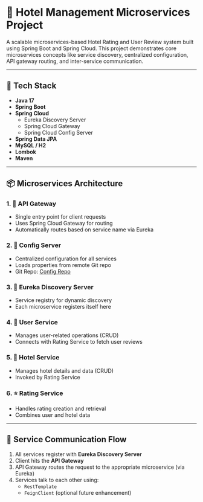 # 🏨 Hotel Management Microservices Project

A scalable microservices-based Hotel Rating and User Review system built using Spring Boot and Spring Cloud. This project demonstrates core microservices concepts like service discovery, centralized configuration, API gateway routing, and inter-service communication.

---

## 🚀 Tech Stack

- **Java 17**
- **Spring Boot**
- **Spring Cloud**
  - Eureka Discovery Server
  - Spring Cloud Gateway
  - Spring Cloud Config Server
- **Spring Data JPA**
- **MySQL / H2**
- **Lombok**
- **Maven**

---

## 📦 Microservices Architecture

### 1. 🔐 API Gateway
- Single entry point for client requests
- Uses Spring Cloud Gateway for routing
- Automatically routes based on service name via Eureka

### 2. 📘 Config Server
- Centralized configuration for all services
- Loads properties from remote Git repo
- Git Repo: [Config Repo](https://github.com/sachinrajput9810/Microservice_Config_Hotel_Management)

### 3. 🧭 Eureka Discovery Server
- Service registry for dynamic discovery
- Each microservice registers itself here

### 4. 👤 User Service
- Manages user-related operations (CRUD)
- Connects with Rating Service to fetch user reviews

### 5. 🏨 Hotel Service
- Manages hotel details and data (CRUD)
- Invoked by Rating Service

### 6. ⭐ Rating Service
- Handles rating creation and retrieval
- Combines user and hotel data

---

## 🔄 Service Communication Flow

1. All services register with **Eureka Discovery Server**
2. Client hits the **API Gateway**
3. API Gateway routes the request to the appropriate microservice (via Eureka)
4. Services talk to each other using:
   - `RestTemplate`
   - `FeignClient` (optional future enhancement)
